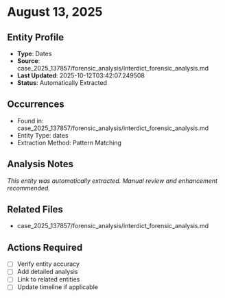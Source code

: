 # August 13, 2025

## Entity Profile
- **Type**: Dates
- **Source**: case_2025_137857/forensic_analysis/interdict_forensic_analysis.md
- **Last Updated**: 2025-10-12T03:42:07.249508
- **Status**: Automatically Extracted

## Occurrences
- Found in: case_2025_137857/forensic_analysis/interdict_forensic_analysis.md
- Entity Type: dates
- Extraction Method: Pattern Matching

## Analysis Notes
*This entity was automatically extracted. Manual review and enhancement recommended.*

## Related Files
- case_2025_137857/forensic_analysis/interdict_forensic_analysis.md

## Actions Required
- [ ] Verify entity accuracy
- [ ] Add detailed analysis
- [ ] Link to related entities
- [ ] Update timeline if applicable
